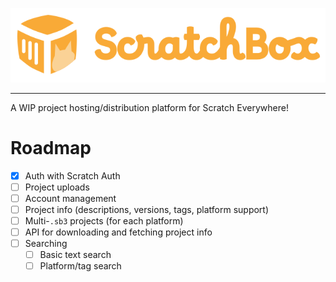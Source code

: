<p align="center">
    <img alt="ScratchBox" src="public/scratchbox-logo-full.svg">
</p>

---

A WIP project hosting/distribution platform for Scratch Everywhere!

# Roadmap

- [x] Auth with Scratch Auth
- [ ] Project uploads
- [ ] Account management
- [ ] Project info (descriptions, versions, tags, platform support)
- [ ] Multi-`.sb3` projects (for each platform)
- [ ] API for downloading and fetching project info
- [ ] Searching
  - [ ] Basic text search
  - [ ] Platform/tag search
